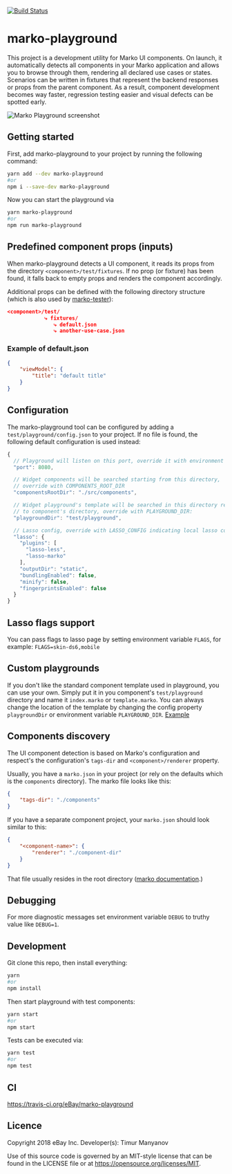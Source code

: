 [![Build Status](https://travis-ci.org/eBay/marko-playground.svg?branch=master)](https://travis-ci.org/eBay/marko-playground)

# marko-playground

This project is a development utility for Marko UI components. On launch, it automatically detects all components in your Marko application and allows you to browse through them, rendering all declared use cases or states. 
Scenarios can be written in fixtures that represent the backend responses or props from the parent component.
As a result, component development becomes way faster, regression testing easier and visual defects can be spotted early.

![Marko Playground screenshot](https://user-images.githubusercontent.com/2737310/44096771-5c383430-9fdc-11e8-84fa-4d150f336bab.png)

## Getting started

First, add marko-playground to your project by running the following command:

```bash
yarn add --dev marko-playground
#or
npm i --save-dev marko-playground
```

Now you can start the playground via

```bash
yarn marko-playground
#or
npm run marko-playground
```

## Predefined component props (inputs)
When marko-playground detects a UI component, it reads its props from the directory `<component>/test/fixtures`. If no prop (or fixture) has been found, it falls back to empty props and renders the component accordingly.

Additional props can be defined with the following directory structure (which is also used by [marko-tester](https://github.com/oxala/marko-tester)):

```json
<component>/test/
            ⤷ fixtures/
               ⤷ default.json
               ⤷ another-use-case.json
```

### Example of default.json 
```json
{
    "viewModel": {
        "title": "default title"
    }
}
```

## Configuration

The marko-playground tool can be configured by adding a `test/playground/config.json` to your project. 
If no file is found, the following default configuration is used instead:

```js
{
  // Playground will listen on this port, override it with environment variable PORT:
  "port": 8080,

  // Widget components will be searched starting from this directory,
  // override with COMPONENTS_ROOT_DIR
  "componentsRootDir": "./src/components",

  // Widget playground's template will be searched in this directory relative 
  // to component's directory, override with PLAYGROUND_DIR:
  "playgroundDir": "test/playground",

  // Lasso config, override with LASSO_CONFIG indicating local lasso config JSON file:
  "lasso": {
    "plugins": [
      "lasso-less",
      "lasso-marko"
    ],
    "outputDir": "static",
    "bundlingEnabled": false,
    "minify": false,
    "fingerprintsEnabled": false
  }
}
```

## Lasso flags support
You can pass flags to lasso page by setting environment variable `FLAGS`, for example: `FLAGS=skin-ds6,mobile`

## Custom playgrounds
If you don't like the standard component template used in playground, you can use your own. 
Simply put it in you component's `test/playground` directory and name it `index.marko` or `template.marko`.
You can always change the location of the template by changing the config property `playgroundDir` or environment variable `PLAYGROUND_DIR`. 
[Example](test/examples/comps/comp-multi-file-custom/test/pg/index.marko)

## Components discovery

The UI component detection is based on Marko's configuration and respect's the configuration's `tags-dir` and `<component>/renderer` property.

Usually, you have a `marko.json` in your project (or rely on the defaults which is the `components` directory). The marko file looks like this:
```json
{
    "tags-dir": "./components"
}
```

If you have a separate component project, your `marko.json` should look similar to this:
```json
{
    "<component-name>": {
        "renderer": "./component-dir"
    }
}
```

That file usually resides in the root directory ([marko documentation](https://markojs.com/docs/custom-tags/#markojson-syntax).)

## Debugging
For more diagnostic messages set environment variable `DEBUG` to truthy value like `DEBUG=1`.

## Development
Git clone this repo, then install everything:

```bash
yarn 
#or 
npm install
```

Then start playground with test components:
```bash
yarn start
#or
npm start
```

Tests can be executed via:
```bash
yarn test
#or
npm test
```

## CI
https://travis-ci.org/eBay/marko-playground

## Licence

Copyright 2018 eBay Inc.
Developer(s): Timur Manyanov 

Use of this source code is governed by an MIT-style
license that can be found in the LICENSE file or at
https://opensource.org/licenses/MIT.
